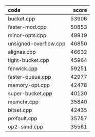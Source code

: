 |   code     |   score    |
| :--------- | ---------: |
| bucket.cpp            | 53906 |
| faster-mod.cpp        | 50853 |
| minor-opts.cpp        | 49919 |
| unsigned-overflow.cpp | 46850 |
| alignas.cpp           | 46632 |
| tight-bucket.cpp      | 45964 |
| fenwick.cpp           | 59251 |
| faster-queue.cpp      | 42977 |
| memory-opt.cpp        | 42478 |
| super-bucket.cpp      | 40130 |
| memchr.cpp            | 35840 |
| bitset.cpp            | 42435 |
| prefault.cpp          | 35757 |
| op2-simd.cpp          | 35561 |
